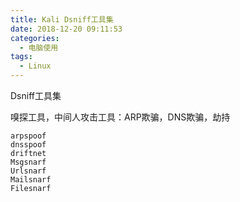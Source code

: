```yaml
---
title: Kali Dsniff工具集
date: 2018-12-20 09:11:53
categories:
  - 电脑使用
tags:
  - Linux
---
```

Dsniff工具集

嗅探工具，中间人攻击工具：ARP欺骗，DNS欺骗，劫持

	arpspoof
	dnsspoof
	driftnet
	Msgsnarf
	Urlsnarf
	Mailsnarf
	Filesnarf
	
